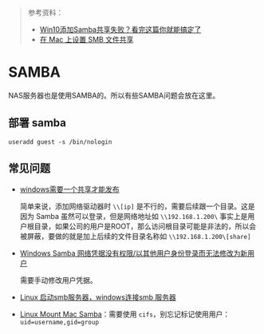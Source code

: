 > 参考资料：
>
> - [Win10添加Samba共享失败？看完这篇你就能搞定了](https://www.pcoic.com/system/windows/2119.html)
> - [在 Mac 上设置 SMB 文件共享](https://support.apple.com/zh-cn/guide/mac-help/mh14107/mac)
# SAMBA

NAS服务器也是使用SAMBA的。所以有些SAMBA问题会放在这里。

## 部署 samba

```
useradd guest -s /bin/nologin
```



## 常见问题

- [windows需要一个共享才能发布](https://www.pcoic.com/system/windows/2119.html)

  简单来说，添加网络驱动器时 `\\[ip]` 是不行的，需要后续跟一个目录。这是因为 Samba 虽然可以登录，但是网络地址如 `\\192.168.1.200\` 事实上是用户根目录，如果公司的用户是ROOT，那么访问根目录可能是非法的，所以会被屏蔽，要做的就是加上后续的文件目录名称如 `\\192.168.1.200\[share]`

- [Windows Samba 网络凭据没有权限/以其他用户身份登录而无法修改为新用户](https://jingyan.baidu.com/article/546ae185595b175148f28c6c.html)

  需要手动修改用户凭据。

- [Linux 启动smb服务器，windows连接smb 服务器](https://blog.csdn.net/xuetaoxuetao/article/details/78857106)

- [Linux Mount Mac Samba](https://wiki.archlinux.org/title/Samba)：需要使用 `cifs`，别忘记标记使用用户：`uid=username,gid=group`

